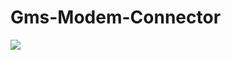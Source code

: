 # Gms-Modem-Connector
[![](https://jitpack.io/v/monirozzaman/Gms-Modem-Connector.svg)](https://jitpack.io/#monirozzaman/Gms-Modem-Connector)
